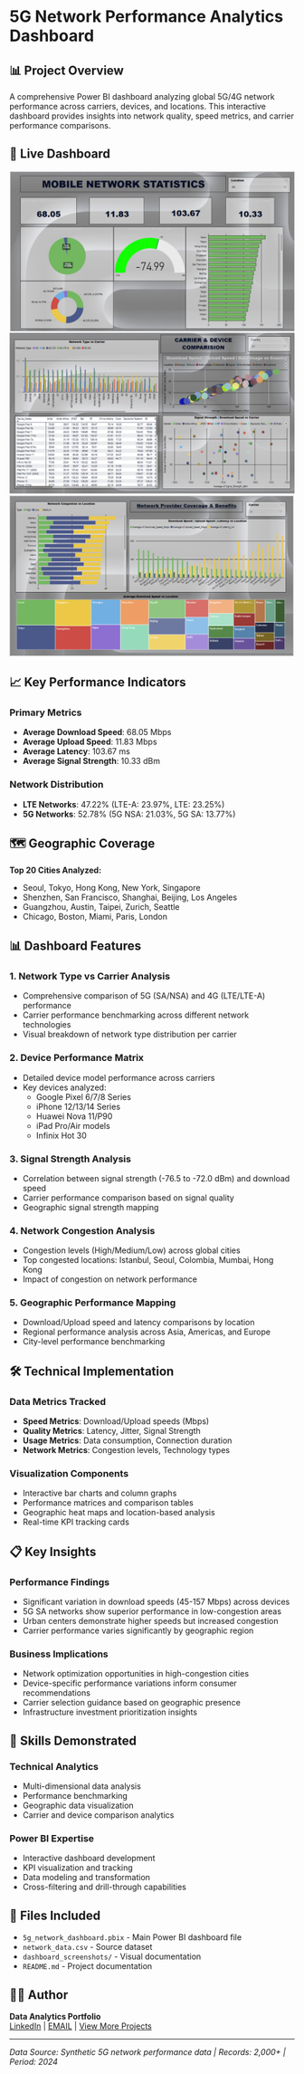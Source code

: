 # 5G Network Performance Analytics Dashboard

## 📊 Project Overview
A comprehensive Power BI dashboard analyzing global 5G/4G network performance across carriers, devices, and locations. This interactive dashboard provides insights into network quality, speed metrics, and carrier performance comparisons.

## 🚀 Live Dashboard

![DashBoard Overview](/screenshots/Dashboard%20Overview.png)
![DashBoard Overview](/screenshots/Carrier.png)
![DashBoard Overview](/screenshots/network.png)

## 📈 Key Performance Indicators

### Primary Metrics
- **Average Download Speed**: 68.05 Mbps
- **Average Upload Speed**: 11.83 Mbps  
- **Average Latency**: 103.67 ms
- **Average Signal Strength**: 10.33 dBm

### Network Distribution
- **LTE Networks**: 47.22% (LTE-A: 23.97%, LTE: 23.25%)
- **5G Networks**: 52.78% (5G NSA: 21.03%, 5G SA: 13.77%)

## 🗺️ Geographic Coverage
**Top 20 Cities Analyzed:**
- Seoul, Tokyo, Hong Kong, New York, Singapore
- Shenzhen, San Francisco, Shanghai, Beijing, Los Angeles
- Guangzhou, Austin, Taipei, Zurich, Seattle
- Chicago, Boston, Miami, Paris, London

## 📊 Dashboard Features

### 1. Network Type vs Carrier Analysis
- Comprehensive comparison of 5G (SA/NSA) and 4G (LTE/LTE-A) performance
- Carrier performance benchmarking across different network technologies
- Visual breakdown of network type distribution per carrier

### 2. Device Performance Matrix
- Detailed device model performance across carriers
- Key devices analyzed:
  - Google Pixel 6/7/8 Series
  - iPhone 12/13/14 Series
  - Huawei Nova 11/P90
  - iPad Pro/Air models
  - Infinix Hot 30

### 3. Signal Strength Analysis
- Correlation between signal strength (-76.5 to -72.0 dBm) and download speed
- Carrier performance comparison based on signal quality
- Geographic signal strength mapping

### 4. Network Congestion Analysis
- Congestion levels (High/Medium/Low) across global cities
- Top congested locations: Istanbul, Seoul, Colombia, Mumbai, Hong Kong
- Impact of congestion on network performance

### 5. Geographic Performance Mapping
- Download/Upload speed and latency comparisons by location
- Regional performance analysis across Asia, Americas, and Europe
- City-level performance benchmarking

## 🛠️ Technical Implementation

### Data Metrics Tracked
- **Speed Metrics**: Download/Upload speeds (Mbps)
- **Quality Metrics**: Latency, Jitter, Signal Strength
- **Usage Metrics**: Data consumption, Connection duration
- **Network Metrics**: Congestion levels, Technology types

### Visualization Components
- Interactive bar charts and column graphs
- Performance matrices and comparison tables
- Geographic heat maps and location-based analysis
- Real-time KPI tracking cards

## 📋 Key Insights

### Performance Findings
- Significant variation in download speeds (45-157 Mbps) across devices
- 5G SA networks show superior performance in low-congestion areas
- Urban centers demonstrate higher speeds but increased congestion
- Carrier performance varies significantly by geographic region

### Business Implications
- Network optimization opportunities in high-congestion cities
- Device-specific performance variations inform consumer recommendations
- Carrier selection guidance based on geographic presence
- Infrastructure investment prioritization insights

## 💼 Skills Demonstrated

### Technical Analytics
- Multi-dimensional data analysis
- Performance benchmarking
- Geographic data visualization
- Carrier and device comparison analytics

### Power BI Expertise
- Interactive dashboard development
- KPI visualization and tracking
- Data modeling and transformation
- Cross-filtering and drill-through capabilities

## 📁 Files Included
- `5g_network_dashboard.pbix` - Main Power BI dashboard file
- `network_data.csv` - Source dataset
- `dashboard_screenshots/` - Visual documentation
- `README.md` - Project documentation

## 👨‍💻 Author
**Data Analytics Portfolio**  
[LinkedIn](www.linkedin.com/in/debasishpaul999) | [EMAIL](www.debasish999@gmail.com) | 
[View More Projects](https://github.com/debasishpaul999)

---

*Data Source: Synthetic 5G network performance data | Records: 2,000+ | Period: 2024*